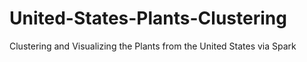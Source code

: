 # United-States-Plants-Clustering
Clustering and Visualizing the Plants from the United States via Spark
